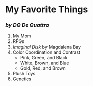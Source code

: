 # **My Favorite Things**
### *by DQ De Quattro*

1. My Mom
2. RPGs
3. *Imaginal Disk* by Magdalena Bay
4. Color Coordination and Contrast
	- Pink, Green, and Black
	- White, Brown, and Blue
	- Gold, Red, and Brown
5. Plush Toys
6. Genetics